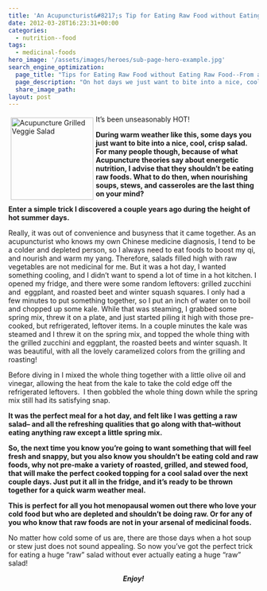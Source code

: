 ```yaml
---
title: 'An Acupuncturist&#8217;s Tip for Eating Raw Food without Eating Raw Food'
date: 2012-03-28T16:23:31+00:00
categories:
  - nutrition--food
tags:
  - medicinal-foods
hero_image: '/assets/images/heroes/sub-page-hero-example.jpg'
search_engine_optimization:
  page_title: "Tips for Eating Raw Food without Eating Raw Food--From an Acupuncturist's Kitchen"
  page_description: "On hot days we just want to bite into a nice, cool, crisp salad. Here's one idea for those who shouldn't be eating raw foods. "
  share_image_path:
layout: post
---
```

<img src="https://origin.ih.constantcontact.com/fs085/1102844965003/img/106.jpg" alt="Acupuncture Grilled Veggie Salad" width="166" height="166" align="left" border="0" hspace="5" vspace="5" />It&#8217;s been unseasonably HOT!

**During warm weather like this, some days you just want to bite into a nice, cool, crisp salad. For many people though, because of what Acupuncture theories say about energetic nutrition, I advise that they shouldn&#8217;t be eating raw foods. What to do then, when nourishing soups, stews, and casseroles are the last thing on your mind?**

**Enter a simple trick I discovered a couple years ago during the height of hot summer days.**

Really, it was out of convenience and busyness that it came together. As an acupuncturist who knows my own Chinese medicine diagnosis, I tend to be a colder and depleted person, so I always need to eat foods to boost my qi, and nourish and warm my yang. Therefore, salads filled high with raw vegetables are not medicinal for me. But it was a hot day, I wanted something cooling, and I didn&#8217;t want to spend a lot of time in a hot kitchen. I opened my fridge, and there were some random leftovers: grilled zucchini and  eggplant, and roasted beet and winter squash squares. I only had a few minutes to put something together, so I put an inch of water on to boil and chopped up some kale. While that was steaming, I grabbed some spring mix, threw it on a plate, and just started piling it high with those pre-cooked, but refrigerated, leftover items. In a couple minutes the kale was steamed and I threw it on the spring mix, and topped the whole thing with the grilled zucchini and eggplant, the roasted beets and winter squash. It was beautiful, with all the lovely caramelized colors from the grilling and roasting!

Before diving in I mixed the whole thing together with a little olive oil and vinegar, allowing the heat from the kale to take the cold edge off the refrigerated leftovers.  I then gobbled the whole thing down while the spring mix still had its satisfying snap.

**It was the perfect meal for a hot day, and felt like I was getting a raw salad&#8211; and all the refreshing qualities that go along with that&#8211;without eating anything raw except a little spring mix.**

**So, the next time you know you&#8217;re going to want something that will feel fresh and snappy, but you also know you shouldn&#8217;t be eating cold and raw foods, why not pre-make a variety of roasted, grilled, and stewed food, that will make the perfect cooked topping for a cool salad over the next couple days. Just put it all in the fridge, and it&#8217;s ready to be thrown together for a quick warm weather meal.**

**This is perfect for all you hot menopausal women out there who love your cold food but who are depleted and shouldn&#8217;t be doing raw. Or for any of you who know that raw foods are not in your arsenal of medicinal foods.**

No matter how cold some of us are, there are those days when a hot soup or stew just does not sound appealing. So now you&#8217;ve got the perfect trick for eating a huge &#8220;raw&#8221; salad without ever actually eating a huge &#8220;raw&#8221; salad!

<p style="text-align: center;">
  <strong><em>Enjoy!</em></strong>
</p>